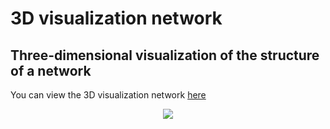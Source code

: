 # 3D visualization network
## Three-dimensional visualization of the structure of a network


You can view the 3D visualization network  [here]( http://pythonfigure.gigfa.com/)


<p align="center">
 <img src="https://raw.githubusercontent.com/aliseif321/3D_visualization_network/main/Pictures/fig.png" >
 </p>
